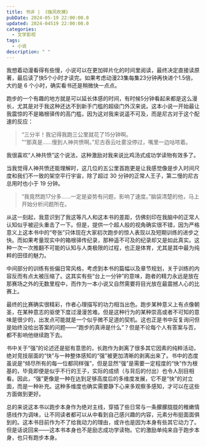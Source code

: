 ```yaml
---
title: 书评 | 《强风吹拂》
pubDate: 2024-05-19 22:00:00.0
updated: 2024-04519 22:00:00.0
categories:
  - 文学影视
tags:
  - 小说
description: " "
---
```


我想着动漫看得有些慢，小说可以在更加碎片化的时间里阅读，最终决定直接读原著，最后读了快5个小时才读完。如果考虑动漫23集每集23分钟再快进个1.5倍，大约是 6 个小时，确实看书还是稍微快一点点。

跑步的一个有趣的地方就是可以延长体感的时间，有时候5分钟看起来都是这么漫长，尤其是对于我这种还达不到新手门槛的超级门外汉来说。这本小说一开始最让我震惊的不是箱根驿传的高门槛，因为这对我来说遥不可及，而是尼古对于这个配速的反应：

>“三分半！我记得我跑三公里就花了15分钟啊。<br>
>”“那真是……慢到人神共愤啊。”尼古吞云吐雾没停过，嘴里一边咕哝着。

我很喜欢“人神共愤”这个说法，这种激励对我来说比鸡汤式成功学读物有效多了。

当我觉得人神共愤还能理解时，这几位的五公里首跑更是让我感觉像是步入时间尺度和我们不一致的架空平行宇宙，除了超过 30 分钟的正常人王子，第二慢的尼古总用时也小于 19 分钟。

>“我竟然跑17分多……一定是姿势有问题，影响了速度。”脑袋清楚的他，马上开始分析问题所在。

从这一刻起，我意识到了我这等凡人和这本书的差距，仿佛刻印在我脑中的正常人认知似乎被迎头重击了一下。但是，提供一个超人般的视角确实很不错，因为严格意义上这本书中的“夸张”只体现在大家初次跑步的惊人表现以及短期训练的进步之快。而如果考量现实中的箱根驿传纪录，那种遥不可及的纪录却又是如此真实。这种一次一次推翻不可能的认知与人类极限的过程，也正是体育，尤其是其中最为纯粹的田径的魅力。

中间部分的训练有些偏日常风格，考虑到本书的篇幅以及章节规划，关于训练的内容反而有点太被压缩了。这其实有些“台上一分钟”的意味，跑者的精力永远是放在那赛场之外的无数里程中，而作为一本小说又自然需要将目光放在最震撼人心的比赛上。

最终的比赛确实很精彩，作者心理描写的功力相当出色。跑步某种意义上有点像朝圣，在某种意志的驱使下度过漫漫苦难。但是这种行为的某种崇高或者不可知的意味是很少的，出发点可能就是一个似乎微不足道的契机。这也正是书中反复询问但是始终没给出答案的问题——“跑步的真谛是什么”？但是不论每个人有答案与否，都不影响他继续跑下去。

书中关于“强”的论述还是挺有意思的，长跑作为剥离了很多其它因素的纯粹活动，绝对竞技层面的“快”与一种整体感知的“强”被更加清晰的剥离出来了。书中的态度虽说是“倾尽所有的每一位都同样强”，但是显然“强”是需要一定程度的“快”作为根基的，毕竟即便是似乎不行的王子，实际的成绩（与背后的付出）也令人刮目相看。因此，“强”更像是一种在达到足够高度后的多维度发展，它不是“快”的对立面，而是一种补充。这种多维度也确实需要静下心来多观察多感知，才可以在这些方面做到更好。

总的来说这本书以跑步本身作为绝对主线，穿插了些日常与一条朦朦胧胧的稚嫩情感线作为调味，让不同读者都可以从中看到自己感兴趣的内容，元素分布挺面面俱到的。这本书目前作为不了给我动力的理由，或许也是因为本身有些其它动力了。但是话说回来——这本书本身也不是励志成功学读物。它的激励单纯来自于跑步本身，也只有跑步本身。
